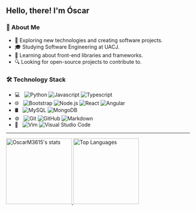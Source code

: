 <!-- markdownlint-disable MD033 MD041 -->

## Hello, there! I'm Óscar

### 👨 About Me

- 🤔 Exploring new technologies and creating software projects.
- 🎓 Studying Software Engineering at UACJ.
- 🌱 Learning about front-end libraries and frameworks.
- 🔍 Looking for open-source projects to contribute to.

### 🛠 Technology Stack

- 💻 &nbsp;
  ![Python](https://img.shields.io/badge/-Python-333333?style=flat&logo=python)
  ![Javascript](https://img.shields.io/badge/-Javascript-333333?style=flat&logo=javascript)
  ![Typescript](https://img.shields.io/badge/-Typescript-333333?style=flat&logo=typescript)
- 🌐 &nbsp;
  ![Bootstrap](https://img.shields.io/badge/-Bootstrap-333333?style=flat&logo=bootstrap&logoColor=563D7C)
  ![Node.js](https://img.shields.io/badge/-Node.js-333333?style=flat&logo=node.js)
  ![React](https://img.shields.io/badge/-React-333333?style=flat&logo=react)
  ![Angular](https://img.shields.io/badge/-Angular-333333?style=flat&logo=angular&logoColor=DE0031)
- 🛢 &nbsp;
  ![MySQL](https://img.shields.io/badge/-MySQL-333333?style=flat&logo=mysql)
  ![MongoDB](https://img.shields.io/badge/-MongoDB-333333?style=flat&logo=mongodb)
- ⚙️ &nbsp;
  ![Git](https://img.shields.io/badge/-Git-333333?style=flat&logo=git)
  ![GitHub](https://img.shields.io/badge/-GitHub-333333?style=flat&logo=github)
  ![Markdown](https://img.shields.io/badge/-Markdown-333333?style=flat&logo=markdown)
- 🔧 &nbsp;
  ![Vim](https://img.shields.io/badge/-Vim-333333?style=flat&logo=vim&logoColor=019733)
  ![Visual Studio Code](https://img.shields.io/badge/-Visual%20Studio%20Code-333333?style=flat&logo=visual-studio-code&logoColor=007ACC)

---

<a href="https://github.com/OscarM3615">
  <img
    height="180em"
    alt="OscarM3615's stats"
    src="https://github-readme-stats.vercel.app/api?username=OscarM3615&theme=vue&show_icons=true"
  />
  <img
    height="180em"
    alt="Top Languages"
    src="https://github-readme-stats.vercel.app/api/top-langs/?username=OscarM3615&theme=vue&layout=compact&hide=html"
  />
</a>
